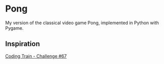 # Pong

My version of the classical video game Pong, implemented in Python with Pygame.

## Inspiration

[Coding Train - Challenge #67](http://thecodingtrain.com/CodingChallenges/67-pong.html)


